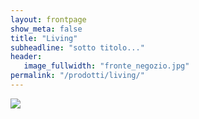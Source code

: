 ```yaml
---
layout: frontpage
show_meta: false
title: "Living"
subheadline: "sotto titolo..."
header:
   image_fullwidth: "fronte_negozio.jpg"
permalink: "/prodotti/living/"
---
```


<div class="row">
  <div class="small-12 medium-8">
    <div class="image-hover-wrapper">
        <a href="{{ site.url }}{{ site.baseurl }}/living/morassutti">
          <img src="{{ site.urlimg }}/loghi/morassutti-l.jpg">
          <span class="image-hover-wrapper-reveal"/>
        </a>
    </div>
  </div>
</div>